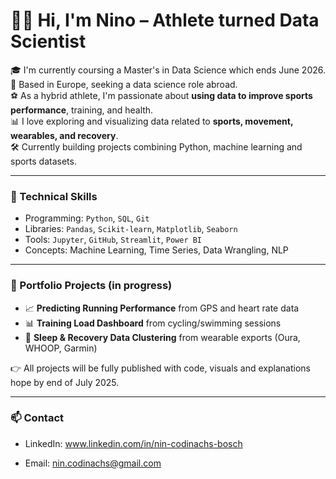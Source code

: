 # 🏋️‍♂️ Hi, I'm Nino – Athlete turned Data Scientist

🎓 I'm currently coursing a Master's in Data Science which ends June 2026.  
📍 Based in Europe, seeking a data science role abroad.  
⚽ As a hybrid athlete, I'm passionate about **using data to improve sports performance**, training, and health.  
📊 I love exploring and visualizing data related to **sports, movement, wearables, and recovery**.  
🛠️ Currently building projects combining Python, machine learning and sports datasets.  

---

### 🧠 Technical Skills
- Programming: `Python`, `SQL`, `Git`
- Libraries: `Pandas`, `Scikit-learn`, `Matplotlib`, `Seaborn`
- Tools: `Jupyter`, `GitHub`, `Streamlit`, `Power BI`
- Concepts: Machine Learning, Time Series, Data Wrangling, NLP

---

### 🏃 Portfolio Projects (in progress)
- 📈 **Predicting Running Performance** from GPS and heart rate data  
- 📊 **Training Load Dashboard** from cycling/swimming sessions  
- 🧠 **Sleep & Recovery Data Clustering** from wearable exports (Oura, WHOOP, Garmin)

👉 All projects will be fully published with code, visuals and explanations hope by end of July 2025.

---

### 📫 Contact
- LinkedIn: www.linkedin.com/in/nin-codinachs-bosch

- Email: nin.codinachs@gmail.com


